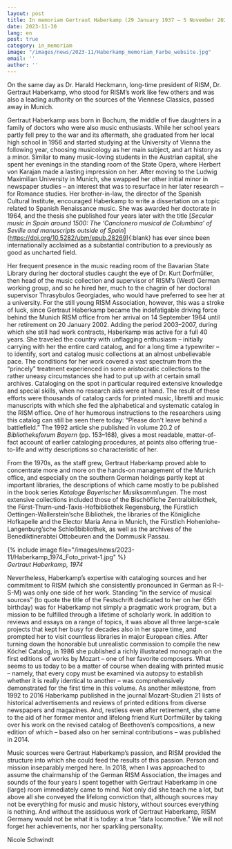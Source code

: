 ```yaml
---
layout: post
title: In memoriam Gertraut Haberkamp (29 January 1937 – 5 November 2023)
date: 2023-11-30
lang: en
post: true
category: in_memoriam
image: "/images/news/2023-11/Haberkamp_memoriam_Farbe_website.jpg"
email: ''
author: ''
---
```


On the same day as Dr. Harald Heckmann, long-time president of RISM, Dr. Gertraut Haberkamp, who stood for RISM’s work like few others and was also a leading authority on the sources of the Viennese Classics, passed away in Munich.

Gertraut Haberkamp was born in Bochum, the middle of five daughters in a family of doctors who were also music enthusiasts. While her school years partly fell prey to the war and its aftermath, she graduated from her local high school in 1956 and started studying at the University of Vienna the following year, choosing musicology as her main subject, and art history as a minor. Similar to many music-loving students in the Austrian capital, she spent her evenings in the standing room of the State Opera, where Herbert von Karajan made a lasting impression on her. After moving to the Ludwig Maximilian University in Munich, she swapped her other initial minor in newspaper studies – an interest that was to resurface in her later research – for Romance studies. Her brother-in-law, the director of the Spanish Cultural Institute, encouraged Haberkamp to write a dissertation on a topic related to Spanish Renaissance music. She was awarded her doctorate in 1964, and the thesis she published four years later with the title [_Secular music in Spain around 1500: The ‘Cancionero musical de Columbina’ of Seville and manuscripts outside of Spain_] (https://doi.org/10.5282/ubm/epub.28269){:blank} has ever since been internationally acclaimed as a substantial contribution to a previously as good as uncharted field.

Her frequent presence in the music reading room of the Bavarian State Library during her doctoral studies caught the eye of Dr. Kurt Dorfmüller, then head of the music collection and supervisor of RISM’s (West) German working group, and so he hired her, much to the chagrin of her doctoral supervisor Thrasybulos Georgiades, who would have preferred to see her at a university. For the still young RISM Association, however, this was a stroke of luck, since Gertraut Haberkamp became the indefatigable driving force behind the Munich RISM office from her arrival on 14 September 1964 until her retirement on 20 January 2002. Adding the period 2003–2007, during which she still had work contracts, Haberkamp was active for a full 40 years. She traveled the country with unflagging enthusiasm – initially carrying with her the entire card catalog, and for a long time a typewriter – to identify, sort and catalog music collections at an almost unbelievable pace. The conditions for her work covered a vast spectrum from the “princely” treatment experienced in some aristocratic collections to the rather uneasy circumstances she had to put up with at certain small archives. Cataloging on the spot in particular required extensive knowledge and special skills, when no research aids were at hand. The result of these efforts were thousands of catalog cards for printed music, libretti and music manuscripts with which she fed the alphabetical and systematic catalog in the RISM office. One of her humorous instructions to the researchers using this catalog can still be seen there today: “Please don't leave behind a battlefield.” The 1992 article she published in volume 20.2 of _Bibliotheksforum Bayern_ (pp. 153–168), gives a most readable, matter-of-fact account of earlier cataloging procedures, at points also offering true-to-life and witty descriptions so characteristic of her.

From the 1970s, as the staff grew, Gertraut Haberkamp proved able to concentrate more and more on the hands-on management of the Munich office, and especially on the southern German holdings partly kept at important libraries, the descriptions of which came mostly to be published in the book series _Kataloge Bayerischer Musiksammlungen_. The most extensive collections included those of the Bischöfliche Zentralbibliothek, the Fürst-Thurn-und-Taxis-Hofbibliothek Regensburg, the Fürstlich Oettingen-Wallerstein’sche Bibliothek, the libraries of the Königliche Hofkapelle and the Elector Maria Anna in Munich, the Fürstlich Hohenlohe-Langenburg’sche Schloßbibliothek, as well as the archives of the Benediktinerabtei Ottobeuren and the Dommusik Passau.

{% include image file="/images/news/2023-11/Haberkamp_1974_Foto_privat-1.jpg" %}\
_Gertraut Haberkamp, 1974_

Nevertheless, Haberkamp’s expertise with cataloging sources and her commitment to RISM (which she consistently pronounced in German as R-I-S-M) was only one side of her work. Standing “in the service of musical sources” (to quote the title of the Festschrift dedicated to her on her 65th birthday) was for Haberkamp not simply a pragmatic work program, but a mission to be fulfilled through a lifetime of scholarly work. In addition to reviews and essays on a range of topics, it was above all three large-scale projects that kept her busy for decades also in her spare time, and prompted her to visit countless libraries in major European cities. After turning down the honorable but unrealistic commission to compile the new Köchel Catalog, in 1986 she published a richly illustrated monograph on the first editions of works by Mozart – one of her favorite composers. What seems to us today to be a matter of course when dealing with printed music – namely, that every copy must be examined via autopsy to establish whether it is really identical to another – was comprehensively demonstrated for the first time in this volume. As another milestone, from 1992 to 2016 Haberkamp published in the journal Mozart-Studien 21 lists of historical advertisements and reviews of printed editions from diverse newspapers and magazines. And, restless even after retirement, she came to the aid of her former mentor and lifelong friend Kurt Dorfmüller by taking over his work on the revised catalog of Beethoven’s compositions, a new edition of which – based also on her seminal contributions – was published in 2014.

Music sources were Gertraut Haberkamp’s passion, and RISM provided the structure into which she could feed the results of this passion. Person and mission inseparably merged here. In 2018, when I was approached to assume the chairmanship of the German RISM Association, the images and sounds of the four years I spent together with Gertraut Haberkamp in one (large) room immediately came to mind. Not only did she teach me a lot, but above all she conveyed the lifelong conviction that, although sources may not be everything for music and music history, without sources everything is nothing. And without the assiduous work of Gertraut Haberkamp, RISM Germany would not be what it is today: a true “data locomotive.” We will not forget her achievements, nor her sparkling personality.

Nicole Schwindt

